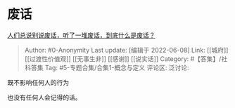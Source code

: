# 废话
[人们总说别说废话，听了一堆废话，到底什么是废话？](https://www.zhihu.com/question/35132214/answer/2519414179)

> Author: #0-Anonymity
> Last update: [编辑于 2022-06-08]
> Link: [[城府]] [[过渡性价值观]] [[无事生非]] [[感谢]] [[说实话]]
> Category: #【答集】/社科答集
> Tag: #5-专题合集/合集1-概念与定义
> 评论区:
> 泛讨论:

既不影响任何人的行为

也没有任何人会记得的话。
